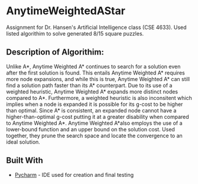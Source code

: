# AnytimeWeightedAStar
Assignment for Dr. Hansen's Artificial Intelligence class (CSE 4633). Used listed algorithim to solve generated 8/15 square puzzles.

## Description of Algorithim:
Unlike A*, Anytime Weighted A* continues to search for a solution even after the first solution is found. This entails
Anytime Weighted A* requires more node expansions, and while this is true, Anytime Weighted
A* can still find a solution path faster than its A* counterpart. Due to its use of a weighted
heuristic, Anytime Weighted A* expands more distinct nodes compared to A*. Furthermore, a
weighted heuristic is also inconsitent which implies when a node is expanded it is possible for its
g-cost to be higher than optimal. Since A* is consistent, an expanded node cannot have a
higher-than-optimal g-cost putting it at a greater disability when compared to Anytime Weighted
A*. Anytime Weighted A*also employs the use of a lower-bound function and an upper bound
on the solution cost. Used together, they prune the search space and locate the convergence to an
ideal solution.
  
  
  
## Built With
* [Pycharm](https://www.jetbrains.com/pycharm/) - IDE used for creation and final testing
